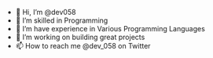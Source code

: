 - 👋 Hi, I’m @dev058
- 👀 I’m skilled in Programming 
- 🌱 I’m have experience in Various Programming Languages
- 💞️ I’m working on building great projects
- 📫 How to reach me @dev_058 on Twitter

<!---
dev058/dev058 is a ✨ special ✨ repository because its `README.md` (this file) appears on your GitHub profile.
You can click the Preview link to take a look at your changes.
--->
